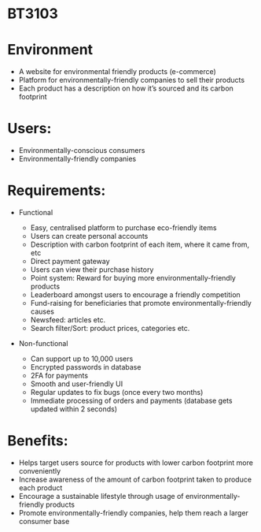 # BT3103

# Environment
- A website for environmental friendly products (e-commerce)
- Platform for environmentally-friendly companies to sell their products 
- Each product has a description on how it’s sourced and its carbon footprint

# Users: 
- Environmentally-conscious consumers
- Environmentally-friendly companies

# Requirements: 
- Functional
  - Easy, centralised platform to purchase eco-friendly items
  - Users can create personal accounts
  - Description with carbon footprint of each item, where it came from, etc
  - Direct payment gateway
  - Users can view their purchase history
  - Point system: Reward for buying more environmentally-friendly products
  - Leaderboard amongst users to encourage a friendly competition
  - Fund-raising for beneficiaries that promote environmentally-friendly causes
  - Newsfeed: articles etc.
  - Search filter/Sort: product prices, categories etc.
  
- Non-functional 
  - Can support up to 10,000 users
  - Encrypted passwords in database
  - 2FA for payments
  - Smooth and user-friendly UI
  - Regular updates to fix bugs (once every two months)
  - Immediate processing of orders and payments (database gets updated within 2 seconds)

# Benefits: 
- Helps target users source for products with lower carbon footprint more conveniently
- Increase awareness of the amount of carbon footprint taken to produce each product
- Encourage a sustainable lifestyle through usage of environmentally-friendly products 
- Promote environmentally-friendly companies, help them reach a larger consumer base
